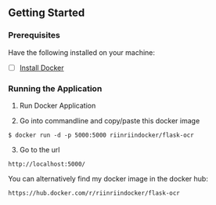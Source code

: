 ## Getting Started

### Prerequisites

Have the following installed on your machine:
- [ ] [Install Docker](https://hub.docker.com/?overlay=onboarding)

### Running the Application

1. Run Docker Application

2. Go into commandline and copy/paste this docker image
```
$ docker run -d -p 5000:5000 riinriindocker/flask-ocr
```

3. Go to the url
```
http://localhost:5000/
```

You can alternatively find my docker image in the docker hub:
```
https://hub.docker.com/r/riinriindocker/flask-ocr
```
